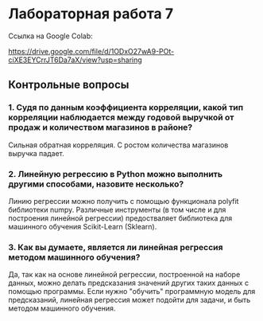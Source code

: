 # Лабораторная работа 7

Ссылка на Google Colab:

https://drive.google.com/file/d/1ODxO27wA9-POt-ciXE3EYCrrJT6Da7aX/view?usp=sharing

## Контрольные вопросы

### 1.  Судя по данным коэффициента корреляции, какой тип корреляции наблюдается между годовой выручкой от продаж и количеством магазинов в районе?

Сильная обратная корреляция. С ростом количества магазинов выручка падает.

### 2. Линейную регрессию в Python можно выполнить другими способами, назовите несколько?

Линию регрессии можно получить с помощью функционала polyfit библиотеки numpy. Различные инструменты (в том числе и для построения линейной регрессии) предостваляет библиотека для машинного обучения Scikit-Learn (Sklearn).

### 3. Как вы думаете, является ли линейная регрессия методом машинного обучения?

Да, так как на основе линейной регрессии, построенной на наборе данных, можно делать предсказания значений других таких данных с помощью программы. Если нужно "обучить" программную модель для предсказаний, линейная регрессия может подойти для задачи, и быть методом машинного обучения. 
